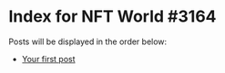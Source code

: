 # Index for NFT World #3164
Posts will be displayed in the order below:

- [Your first post](./001-first.md)

